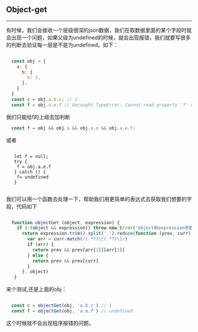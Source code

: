 ## Object-get

****

有时候，我们会接收一个层级很深的json数据，我们在取数据里面的某个字段时就会出现一个问题，如果父级为undefined的时候，就会出现报错，我们就要写很多的判断去验证每一层是不是为undefined。如下：

```js

  const obj = {
    a: {
      b: {
        c: 1,
      },
    }
  }
  const c = obj.a.b.c; // 1
  const f = obj.a.e.f // Uncaught TypeError: Cannot read property 'f' of undefined
```
我们只能给f的上级去加判断

```js
  const f = obj && obj.a && obj.a.e && obj.a.e.f;
```

或者

```

   let f = null;
   try {
    f = obj.a.e.f
   } catch () {
    f= undefined
   }
  
```

我们可以用一个函数去处理一下，帮助我们用更简单的表达式去获取我们想要的字段，代码如下

```js

  function objectGet (object, expression) {
    if (!(object && expression)) throw new Error('object和expression参数都是必传的');
      return expression.trim().split('.').reduce(function (prev, curr) {
        var arr = curr.match(/(.*?)\[(.*?)\]/)
        if (arr) {
          return prev && prev[arr[1]][arr[2]]
        } else {
          return prev && prev[curr]
        }
      }, object)
   }  

```

来个测试,还是上面的obj：

```js

  const c = objectGet(obj, 'a.b.c') // 1
  const f = objectGet(obj, 'a.e.f') // undefined

```
这个时候就不会出现程序报错的问题。

